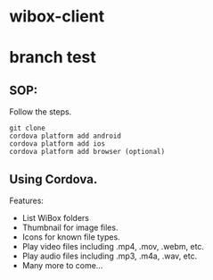 # wibox-client

# branch test

## SOP:
Follow the steps.

	git clone
	cordova platform add android
	cordova platform add ios
	cordova platform add browser (optional)

## Using Cordova.
Features:
* List WiBox folders
* Thumbnail for image files.
* Icons for known file types.
* Play video files including .mp4, .mov, .webm, etc.
* Play audio files including .mp3, .m4a, .wav, etc.
* Many more to come...

